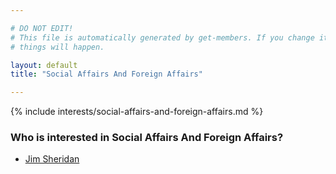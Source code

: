```yaml
---

# DO NOT EDIT!
# This file is automatically generated by get-members. If you change it, bad
# things will happen.

layout: default
title: "Social Affairs And Foreign Affairs"

---
```


{% include interests/social-affairs-and-foreign-affairs.md %}

### Who is interested in Social Affairs And Foreign Affairs?


* [Jim Sheridan](/members/jim-sheridan.html)
